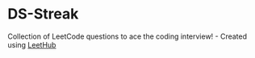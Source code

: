 # DS-Streak
Collection of LeetCode questions to ace the coding interview! - Created using [LeetHub](https://github.com/QasimWani/LeetHub)
